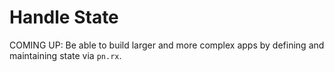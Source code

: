 # Handle State

COMING UP: Be able to build larger and more complex apps by defining and maintaining state via `pn.rx`.
